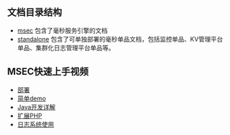 ## 文档目录结构

* [msec](https://github.com/Tencent/MSEC/tree/master/document/msec) 包含了毫秒服务引擎的文档
* [standalone](https://github.com/Tencent/MSEC/tree/master/document/standalone) 包含了可单独部署的毫秒单品文档，包括监控单品、KV管理平台单品、集群化日志管理平台单品等。

## MSEC快速上手视频

* [部署](https://v.qq.com/x/page/f0515kyxlbc.html)
* [简单demo](https://v.qq.com/x/page/a05153bgjf5.html)
* [Java开发详解](https://v.qq.com/x/page/x0515hj69fi.html)
* [扩展PHP](https://v.qq.com/x/page/f0515jaf1on.html)
* [日志系统使用](https://v.qq.com/x/page/r0515jdybq9.html)

